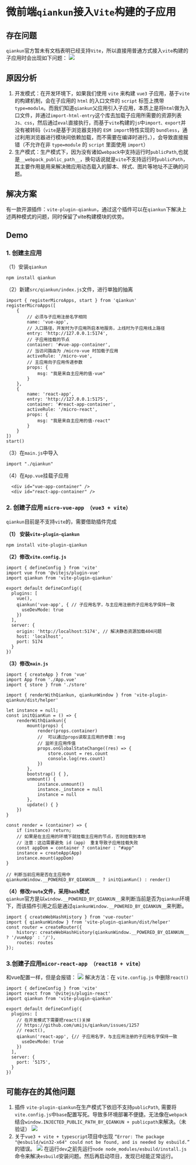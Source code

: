 # 微前端`qiankun`接入`Vite`构建的子应用
## 存在问题
`qiankun`官方暂未有文档表明已经支持`Vite`，所以直接用普通方式接入`vite`构建的子应用时会出现如下问题：
![](https://cdn.jsdelivr.net/gh/HelloAllenW/BlogAssets@latest/images/2023/image1.png)

## 原因分析
1. 开发模式：在开发环境下，如果我们使用 `vite` 来构建 `vue3` 子应用，基于`vite`的构建机制，会在子应用的 `html` 的入口文件的 `script` 标签上携带 `type=module`。而我们知道`qiankun`父应用引入子应用，本质上是将`html`做为入口文件，并通过`import-html-entry`这个库去加载子应用所需要的资源列表`Js、css`，然后通过`eval`直接执行，而基于`vite`构建的`js`中`import、export`并没有被转码（`vite`是基于浏览器支持的 `ESM import`特性实现的 `bundless`，通过利用浏览器进行模块间依赖加载，而不需要在编译时进行。），会导致直接报错（不允许在非 `type=module` 的 `script` 里面使用 `import`）
2. 生产模式：生产模式下，因为没有诸如`webpack`中支持运行时`publicPath`,也就是`__webpack_public_path__`，换句话说就是`vite`不支持运行时`publicPath`，其主要作用是用来解决微应用动态载入的脚本、样式、图片等地址不正确的问题。
## 解决方案
有一款开源插件：`vite-plugin-qiankun`，通过这个插件可以在`qiankun`下解决上述两种模式的问题，同时保留了vite构建模块的优势。
## Demo
### 1. 创建主应用
（1）安装`qiankun`
```
npm install qiankun
```

（2）新建`src/qiankun/index.js`文件，进行单独的抽离
```
import { registerMicroApps, start } from 'qiankun'
registerMicroApps([
    {
        // 必须与子应用注册名字相同
        name: 'vue-app',
        // 入口路径，开发时为子应用所启本地服务，上线时为子应用线上路径
        entry: 'http://127.0.0.1:5174', 
        // 子应用挂载的节点
        container: '#vue-app-container',
        // 当访问路由为 /micro-vue 时加载子应用
        activeRule: '/micro-vue', 
        // 主应用向子应用传递参数
        props: {
            msg: "我是来自主应用的值-vue"
        }
    },
    {
        name: 'react-app',
        entry: 'http://127.0.0.1:5175',
        container: '#react-app-container',
        activeRule: '/micro-react',
        props: {
            msg: "我是来自主应用的值-react"
        }
    }
])
start()
```

（3）在`main.js`中导入
```
import "./qiankun"
```

（4）在`App.vue`挂载子应用
```
  <div id="vue-app-container" />
  <div id="react-app-container" />
```

### 2. 创建子应用 `micro-vue-app （vue3 + vite）`
`qiankun`目前是不支持`vite`的，需要借助插件完成  

**（1） 安装`vite-plugin-qiankun`**
```
npm install vite-plugin-qiankun
```

**（2）修改`vite.config.js`**
```
import { defineConfig } from 'vite'
import vue from '@vitejs/plugin-vue'
import qiankun from 'vite-plugin-qiankun'

export default defineConfig({
  plugins: [
    vue(),
    qiankun('vue-app', { // 子应用名字，与主应用注册的子应用名字保持一致
      useDevMode: true
    })
  ],
  server: {
    origin: 'http://localhost:5174', // 解决静态资源加载404问题
    host: 'localhost',
    port: 5174
  }
})
```
**（3）修改`main.js`** 
```
import { createApp } from 'vue'
import App from './App.vue'
import { store } from './store'

import { renderWithQiankun, qiankunWindow } from 'vite-plugin-qiankun/dist/helper'

let instance = null;
const initQianKun = () => {
    renderWithQiankun({
        mount(props) {
            render(props.container)
            //  可以通过props读取主应用的参数：msg
            // 监听主应用传值
            props.onGlobalStateChange((res) => {
                store.count = res.count
                console.log(res.count)
            })
        },
        bootstrap() { },
        unmount() {
            instance.unmount()
            instance._instance = null
            instance = null
        },
        update() { }
    })
}

const render = (container) => {
    if (instance) return;
    // 如果是在主应用的环境下就挂载主应用的节点，否则挂载到本地
    // 注意：这边需要避免 id（app） 重复导致子应用挂载失败
    const appDom = container ? container : "#app"
    instance = createApp(App)
    instance.mount(appDom)
}

// 判断当前应用是否在主应用中
qiankunWindow.__POWERED_BY_QIANKUN__ ? initQianKun() : render()
```

**（4）修改`route`文件，采用`hash`模式**  
`qiankun`官方是以`window.__POWERED_BY_QIANKUN__`来判断当前是否为`qiankun`环境下，而该插件引用之后是通过`qiankunWindow.__POWERED_BY_QIANKUN__`来判断。
```
import { createWebHashHistory } from 'vue-router'
import { qiankunWindow } from 'vite-plugin-qiankun/dist/helper'
const router = createRouter({    
    history: createWebHashHistory(qiankunWindow.__POWERED_BY_QIANKUN__ ? '/vueApp' : '/'),     
    routes: routes 
});
```

### 3.创建子应用`micor-react-app （react18 + vite）`
和vue配置一样，但是会报错：
![](https://cdn.jsdelivr.net/gh/HelloAllenW/BlogAssets@latest/images/2023/image2.png)
解决方法：在 `vite.config.js` 中删除`react()`
```
import { defineConfig } from 'vite'
import react from '@vitejs/plugin-react'
import qiankun from 'vite-plugin-qiankun'

export default defineConfig({
  plugins: [
    // 在开发模式下需要把react()关掉
    // https://github.com/umijs/qiankun/issues/1257
    // react(),
    qiankun('react-app', {// 子应用名字，与主应用注册的子应用名字保持一致
      useDevMode: true
    })
  ],
  server: {
    port: '5175',
  }
})
```
## 可能存在的其他问题
1. 插件 `vite-plugin-qiankun`在生产模式下依旧不支持`publicPath`, 需要将`vite.config.js`中`base`配置写死。导致多环境部署不便捷。无法像在`webpack`结合`window.INJECTED_PUBLIC_PATH_BY_QIANKUN + publicpath`来解决。（未验证）
![](https://cdn.jsdelivr.net/gh/HelloAllenW/BlogAssets@latest/images/2023/image3.png)
2. 关于`vue3 + vite + typescript`项目中出现 `“Error: The package "@esbuild/win32-x64" could not be found, and is needed by esbuild.”` 的错误。
![](https://cdn.jsdelivr.net/gh/HelloAllenW/BlogAssets@latest/images/2023/image4.png)
在运行`dev`之前先运行`node node_modules/esbuild/install.js`命令来解决`esbuild`安装问题。然后再启动项目，发现已经能正常运行。

